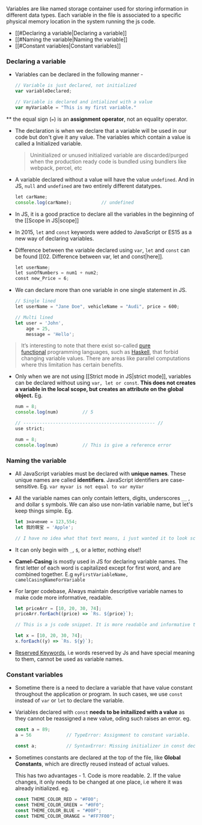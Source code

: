 Variables are like named storage container used for storing information in different data types. Each variable in the file is associated to a specific physical memory location in the system running the js code.

- [[#Declaring a variable|Declaring a variable]]
- [[#Naming the variable|Naming the variable]]
- [[#Constant variables|Constant variables]]

### Declaring a variable

- Variables can be declared in the following manner - 
	```js
	// Variable is just declared, not initialized
	var variableDeclared;             
	
	// Variable is declared and intialized with a value
	var myVariable = "This is my first variable." 
	```
** the equal sign (`=`) is an **assignment operator**, not an equality operator.

- The declaration is when we declare that a variable will be used in our code but don't give it any value. The variables which contain a value is called a Initialized variable.
	
     > Uninitialized or unused initialized variable are discarded/purged when the production ready code is bundled using bundlers like webpack, percel, etc

- A variable declared without a value will have the value `undefined`. And in JS, `null` and `undefined` are two entirely different datatypes.
	```js
	let carName;
	console.log(carName);           // undefined
	```

- In JS, it is a good practice to declare all the variables in the beginning of the [[Scope in JS|scope]]

- In 2015, `let` and `const` keywords were added to JavaScript or ES15 as a new way of declaring variables. 
- Difference between the variable declared using `var`, `let` and `const` can be found [[02. Difference between var, let and const|here]].

	```js
	let userName;
	let sunOfNumbers = num1 + num2;
	const new_Price = 6;  
	```

- We can declare more than one variable in one single statement in JS.
	```js 
	// Single lined
	let userName = "Jane Doe", vehicleName = "Audi", price = 600;
	
	// Multi lined
	let user = 'John', 
		age = 25, 
		message = 'Hello';
	```

> It’s interesting to note that there exist so-called [pure functional](https://en.wikipedia.org/wiki/Purely_functional_programming) programming languages, such as [Haskell](https://en.wikipedia.org/wiki/Haskell), that forbid changing variable values. There are areas like parallel computations where this limitation has certain benefits.

- Only when we are not using [[Strict mode in JS|strict mode]], variables can be declared without using `var, let or const`. **This does not creates a variable in the local scope, but creates an attribute on the global object.**
	Eg. 
	```js
	num = 8;
	console.log(num)         // 5
	
	// ------------------------------------------------- //
	use strict;
	
	num = 8;
	console.log(num)         // This is give a reference error
	```

### Naming the variable

- All JavaScript variables must be declared with **unique names**. These unique names are called **identifiers**. JavaScript identifiers are case-sensitive. 
	Eg. `var myvar is not equal to var myVar`

- All the variable names can only contain letters, digits, underscores `__` , and dollar `$` symbols. We can also use non-latin variable name, but let's keep things simple. 
	Eg. 
	```js
	let значение = 123,554; 
	let 我的萌宝 = 'Apple';
	
	// I have no idea what that text means, i just wanted it to look scary
	```

- It can only begin with `_`, `$`, or a letter, nothing else!!
- **Camel-Casing** is mostly used in JS for declaring variable names. The first letter of each word is capitalized except for first word, and are combined together. 
	E.g `myFirstVariableName, camelCasingNameForVariable` 

- For larger codebase, Always maintain descriptive variable names to make code more informative, readable. 
	```js
	let priceArr = [10, 20, 30, 74];
	priceArr.forEach((price) => `Rs. ${price}`);
	
	// This is a js code snippet. It is more readable and informative than - 
	
	let x = [10, 20, 30, 74];
	x.forEach((y) => `Rs. ${y}`);
	```

- [Reserved Keywords](https://developer.mozilla.org/en-US/docs/Web/JavaScript/Reference/Lexical_grammar#Keywords), i.e words reserved by Js and have special meaning to them,  cannot be used as variable names.

### Constant variables

- Sometime there is a need to declare a variable that have value constant throughout the application or program. In such cases, we use `const` instead of `var` or `let` to declare the variable.

- Variables declared with `const` **needs to be initailized with a value** as they cannot be reassigned a new value, oding such raises an error.
	eg. 
	```js
	const a = 89;
	a = 56             // TypeError: Assignment to constant variable.
	
	const a;           // SyntaxError: Missing initializer in const declaration
	```

- Sometimes constants are declared at the top of the file, like **Global Constants**, which are directly reused instead of actual values. 
	
	This has two advantages - 
		1. Code is more readable.
		2. If the value changes, it only needs to be changed at one place, i.e where it was already initialized.
	eg.
	```js
	const THEME_COLOR_RED = "#F00"; 
	const THEME_COLOR_GREEN = "#0F0"; 
	const THEME_COLOR_BLUE = "#00F"; 
	const THEME_COLOR_ORANGE = "#FF7F00";
	```

